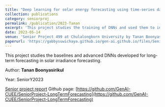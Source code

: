 ```yaml
---
title: "Deep learning for solar energy forecasting using time-series data"
collection: publications
category: seniorproj
permalink: /publication/2023-Tanan
excerpt: 'This project studies the training of DNNs and used them to infer solar irradiance from a CUEE Dataset.'
date: 2023-05-14
venue: 'Senior Project 499 at Chulalongkorn University by Tanan Boonyasirikul' 
paperurl: 'https://gabbysuwichaya.github.io/gen-ai.github.io/files/SeniorProjects/2023Tanan/499.pdf' 
---
```


This project studies the baselines and advanced DNNs developed for long-term forecasting in solar irradiance forecasting. 

Author: **Tanan Boonyasirikul**

Year: SeniorY2023

[Senior project report](https://drive.google.com/file/d/12Ymq_RUfx6PuU24alkB63ZFYjn7aUboa/view?usp=sharing) 
Github page: [https://github.com/GenAI-CUEE/SeniorProject-LongTermForecasting](https://github.com/GenAI-CUEE/SeniorProject-LongTermForecasting) 


